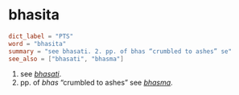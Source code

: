 # bhasita

``` toml
dict_label = "PTS"
word = "bhasita"
summary = "see bhasati. 2. pp. of bhas “crumbled to ashes” se"
see_also = ["bhasati", "bhasma"]
```

1. see *[bhasati](bhasati.md)*.
2. pp. of *bhas* “crumbled to ashes” see *[bhasma](bhasma.md)*.

